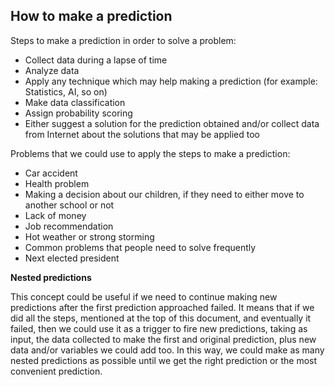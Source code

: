 ## How to make a prediction

Steps to make a prediction in order to solve a problem:

- Collect data during a lapse of time
- Analyze data
- Apply any technique which may help making a prediction (for example: Statistics, AI, so on)
- Make data classification
- Assign probability scoring
- Either suggest a solution for the prediction obtained and/or collect data from Internet about the solutions that may be applied too
      
Problems that we could use to apply the steps to make a prediction:

- Car accident
- Health problem
- Making a decision about our children, if they need to either move to another school or not
- Lack of money
- Job recommendation
- Hot weather or strong storming
- Common problems that people need to solve frequently
- Next elected president

**Nested predictions**

This concept could be useful if we need to continue making new predictions after the first prediction approached failed. It means that if we did all the steps, mentioned at the top of this document, and eventually it failed, then we could use it as a trigger to fire new predictions, taking as input, the data collected to make the first and original prediction, plus new data and/or variables we could add too. In this way, we could make as many nested predictions as possible until we get the right prediction or the most convenient prediction.
